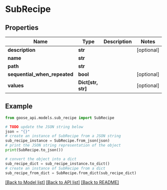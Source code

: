 # SubRecipe


## Properties

Name | Type | Description | Notes
------------ | ------------- | ------------- | -------------
**description** | **str** |  | [optional] 
**name** | **str** |  | 
**path** | **str** |  | 
**sequential_when_repeated** | **bool** |  | [optional] 
**values** | **Dict[str, str]** |  | [optional] 

## Example

```python
from goose_api.models.sub_recipe import SubRecipe

# TODO update the JSON string below
json = "{}"
# create an instance of SubRecipe from a JSON string
sub_recipe_instance = SubRecipe.from_json(json)
# print the JSON string representation of the object
print(SubRecipe.to_json())

# convert the object into a dict
sub_recipe_dict = sub_recipe_instance.to_dict()
# create an instance of SubRecipe from a dict
sub_recipe_from_dict = SubRecipe.from_dict(sub_recipe_dict)
```
[[Back to Model list]](../README.md#documentation-for-models) [[Back to API list]](../README.md#documentation-for-api-endpoints) [[Back to README]](../README.md)


